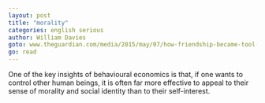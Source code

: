 ```yaml
---
layout: post
title: "morality"
categories: english serious
author: William Davies
goto: www.theguardian.com/media/2015/may/07/how-friendship-became-tool-of-powerful?CMP=share_btn_fb?ref=speak.junglestar.org
go: read
---
```

One of the key insights of behavioural economics is that, if one wants to control other human beings, it is often far more effective to appeal to their sense of morality and social identity than to their self-interest.
